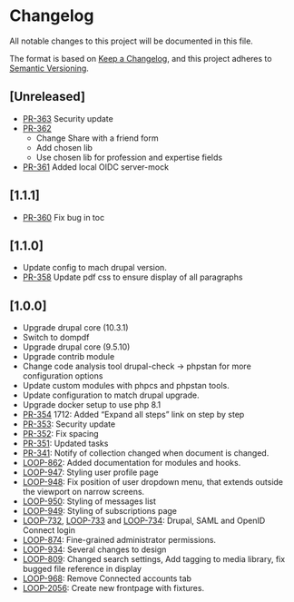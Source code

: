 # Changelog

All notable changes to this project will be documented in this file.

The format is based on [Keep a Changelog](https://keepachangelog.com/en/1.0.0/),
and this project adheres to [Semantic
Versioning](https://semver.org/spec/v2.0.0.html).

## [Unreleased]

- [PR-363](https://github.com/itk-dev/os2loop/pull/363)
  Security update
- [PR-362](https://github.com/itk-dev/os2loop/pull/362)
  - Change Share with a friend form
  - Add chosen lib
  - Use chosen lib for profession and expertise fields
- [PR-361](https://github.com/itk-dev/os2loop/pull/361)
  Added local OIDC server-mock

## [1.1.1]

- [PR-360](https://github.com/itk-dev/os2loop/pull/360)
  Fix bug in toc

## [1.1.0]

- Update config to mach drupal version.
- [PR-358](https://github.com/itk-dev/os2loop/pull/358)
  Update pdf css to ensure display of all paragraphs

## [1.0.0]

- Upgrade drupal core (10.3.1)
- Switch to dompdf
- Upgrade drupal core (9.5.10)
- Upgrade contrib module
- Change code analysis tool
  drupal-check -> phpstan for more configuration options
- Update custom modules with phpcs and phpstan tools.
- Update configuration to match drupal upgrade.
- Upgrade docker setup to use php 8.1
- [PR-354](https://github.com/itk-dev/os2loop/pull/354)
  1712: Added “Expand all steps” link on step by step
- [PR-353](https://github.com/itk-dev/os2loop/pull/353):
  Security update
- [PR-352](https://github.com/itk-dev/os2loop/pull/352):
  Fix spacing
- [PR-351](https://github.com/itk-dev/os2loop/pull/351):
  Updated tasks
- [PR-341](https://github.com/itk-dev/os2loop/pull/341):
  Notify of collection changed when document is changed.
- [LOOP-862](https://jira.itkdev.dk/browse/LOOP-862): Added documentation for
modules and hooks.
- [LOOP-947](https://jira.itkdev.dk/browse/LOOP-947): Styling user profile page
- [LOOP-948](https://jira.itkdev.dk/browse/LOOP-948): Fix position of user
dropdown menu, that extends outside the viewport on narrow screens.
- [LOOP-950](https://jira.itkdev.dk/browse/LOOP-950): Styling of messages list
- [LOOP-949](https://jira.itkdev.dk/browse/LOOP-949): Styling of subscriptions
page
- [LOOP-732](https://jira.itkdev.dk/browse/LOOP-732),
  [LOOP-733](https://jira.itkdev.dk/browse/LOOP-733) and
  [LOOP-734](https://jira.itkdev.dk/browse/LOOP-734): Drupal, SAML and OpenID
  Connect login
- [LOOP-874](https://jira.itkdev.dk/browse/LOOP-874): Fine-grained
  administrator permissions.
- [LOOP-934](https://jira.itkdev.dk/browse/LOOP-934): Several changes to design
- [LOOP-809](https://jira.itkdev.dk/browse/LOOP-809): Changed search settings,
Add tagging to media library, fix bugged file reference in display
- [LOOP-968](https://jira.itkdev.dk/browse/LOOP-968): Remove Connected accounts
tab
- [LOOP-2056](https://leantime.itkdev.dk/dashboard/home#/tickets/showTicket/2056):
Create new frontpage with fixtures.
